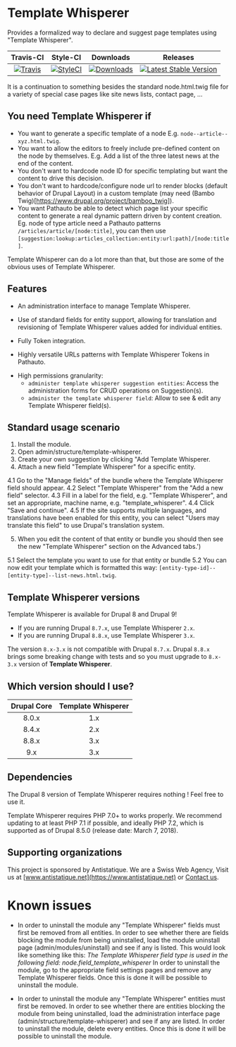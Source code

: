 # Template Whisperer

Provides a formalized way to declare and suggest page templates
using "Template Whisperer".


|       Travis-CI        |        Style-CI         |        Downloads        |         Releases         |
|:----------------------:|:-----------------------:|:-----------------------:|:------------------------:|
| [![Travis](https://img.shields.io/travis/antistatique/drupal-template-whisperer.svg?style=flat-square)](https://travis-ci.org/antistatique/drupal-template-whisperer) | [![StyleCI](https://styleci.io/repos/85471768/shield)](https://styleci.io/repos/85471768) | [![Downloads](https://img.shields.io/badge/downloads-8.x--2.2-green.svg?style=flat-square)](https://ftp.drupal.org/files/projects/template_whisperer-8.x-2.2.tar.gz) | [![Latest Stable Version](https://img.shields.io/badge/release-v2.2-blue.svg?style=flat-square)](https://www.drupal.org/project/template_whisperer/releases) |

It is a continuation to something besides the standard
node.html.twig file for a variety of special case pages
like site news lists, contact page, ...

## You need Template Whisperer if

  - You want to generate a specific template of a node
    E.g. `node--article--xyz.html.twig`.
  - You want to allow the editors to freely include pre-defined content on the
    node by themselves.
    E.g. Add a list of the three latest news at the end of the content.
  - You don't want to hardcode node ID for specific templating but want the content to drive this decision.
  - You don't want to hardcode/configure node url to render blocks (default behavior of Drupal Layout) in a custom template (may need (Bambo Twig)[https://www.drupal.org/project/bamboo_twig]).
  - You want Pathauto be able to detect which page list your specific content to generate a real dynamic pattern driven by content creation.
  Eg. node of type article need a Pathauto patterns `/articles/article/[node:title]`, you can then use `[suggestion:lookup:articles_collection:entity:url:path]/[node:title]`.

Template Whisperer can do a lot more than that,
but those are some of the obvious uses of Template Whisperer.

## Features

* An administration interface to manage Template Whisperer.

* Use of standard fields for entity support, allowing for translation and
  revisioning of Template Whisperer values added for individual entities.

* Fully Token integration.
 - Highly versatile URLs patterns with Template Whisperer Tokens in Pathauto.

* High permissions granularity:
  - `administer template whisperer suggestion entities`: Access the administration forms for CRUD operations on Suggestion(s).
  - `administer the template whisperer field`: Allow to see & edit any Template Whisperer field(s).

## Standard usage scenario

1. Install the module.
2. Open admin/structure/template-whisperer.
3. Create your own suggestion by clicking "Add Template Whisperer.
4. Attach a new field "Template Whisperer" for a specific entity.

  4.1 Go to the "Manage fields" of the bundle where
  the Template Whisperer field should appear.
  4.2 Select "Template Whisperer" from the "Add a new field" selector.
  4.3 Fill in a label for the field, e.g. "Template Whisperer",
  and set an appropriate, machine name, e.g. "template_whisperer".
  4.4 Click "Save and continue".
  4.5 If the site supports multiple languages, and translations have been
  enabled for this entity, you can select "Users may translate this field" to
  use Drupal's translation system.

5. When you edit the content of that entity or
  bundle you should then see the new "Template Whisperer"
  section on the Advanced tabs.')

  5.1 Select the template you want to use for that entity or bundle
  5.2 You can now edit your template which is formatted this way:
  `[entity-type-id]--[entity-type]--list-news.html.twig`.

## Template Whisperer versions

Template Whisperer is available for Drupal 8 and Drupal 9!

- If you are running Drupal `8.7.x`, use Template Whisperer `2.x`.
- If you are running Drupal `8.8.x`, use Template Whisperer `3.x`.

The version `8.x-3.x` is not compatible with Drupal `8.7.x`.
Drupal `8.8.x` brings some breaking change with tests and so you
must upgrade to `8.x-3.x` version of **Template Whisperer**.

## Which version should I use?

|Drupal Core|Template Whisperer|
|:---------:|:---------:|
|8.0.x      |1.x        |
|8.4.x      |2.x        |
|8.8.x      |3.x        |
|9.x        |3.x        |

## Dependencies

The Drupal 8 version of Template Whisperer requires nothing !
Feel free to use it.

Template Whisperer requires PHP 7.0+ to works properly. We recommend updating to at least PHP 7.1 if possible, and ideally PHP 7.2, which is supported as of Drupal 8.5.0 (release date: March 7, 2018).

## Supporting organizations

This project is sponsored by Antistatique. We are a Swiss Web Agency,
Visit us at [www.antistatique.net](https://www.antistatique.net) or
[Contact us](mailto:info@antistatique.net).

# Known issues

* In order to uninstall the module any "Template Whisperer"
  fields must first be removed from all entities.
  In order to see whether there are fields blocking the
  module from being uninstalled, load the module uninstall page
  (admin/modules/uninstall) and see if any is listed. This would look like
  something like this:
  _The Template Whisperer field type is used in the following field:
  node.field_template_whisperer_
  In order to uninstall the module, go to the appropriate field settings pages
  and remove any Template Whisperer fields.
  Once this is done it will be possible to uninstall the module.

* In order to uninstall the module any "Template Whisperer"
  entities must first be removed.
  In order to see whether there are entities blocking the
  module from being uninstalled, load the administration interface page
  (admin/structure/template-whisperer) and see if any are listed.
  In order to uninstall the module, delete every entities.
  Once this is done it will be possible to uninstall the module.
